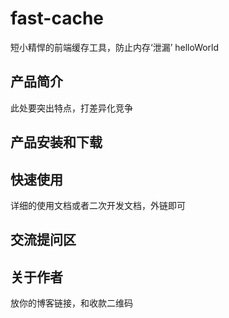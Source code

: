 # fast-cache
短小精悍的前端缓存工具，防止内存‘泄漏’ helloWorld
## 产品简介
此处要突出特点，打差异化竞争
## 产品安装和下载
## 快速使用
详细的使用文档或者二次开发文档，外链即可
## 交流提问区
## 关于作者
放你的博客链接，和收款二维码
